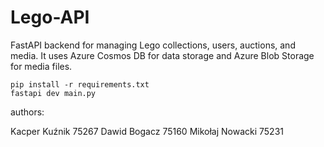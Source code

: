 # Lego-API

FastAPI backend for managing Lego collections, users, auctions, and media. It uses Azure Cosmos DB for data storage and Azure Blob Storage for media files.

```
pip install -r requirements.txt
fastapi dev main.py

```

authors:

Kacper Kuźnik 75267
Dawid Bogacz 75160
Mikołaj Nowacki 75231
